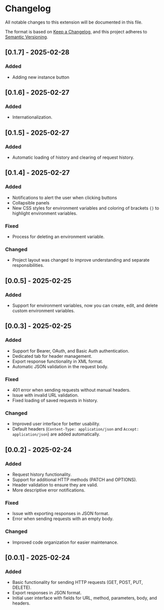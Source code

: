 # Changelog

All notable changes to this extension will be documented in this file.

The format is based on [Keep a Changelog](https://keepachangelog.com/en/1.0.0/),
and this project adheres to [Semantic Versioning](https://semver.org/).

## [0.1.7] - 2025-02-28
### Added
- Adding new instance button

## [0.1.6] - 2025-02-27
### Added
- Internationalization.

## [0.1.5] - 2025-02-27
### Added
- Automatic loading of history and clearing of request history.

## [0.1.4] - 2025-02-27
### Added
- Notifications to alert the user when clicking buttons
- Collapsible panels
- New CSS styles for environment variables and coloring of brackets `{}` to highlight environment variables.

### Fixed
- Process for deleting an environment variable.

### Changed
- Project layout was changed to improve understanding and separate responsibilities.

## [0.0.5] - 2025-02-25
### Added
- Support for environment variables, now you can create, edit, and delete custom environment variables.

## [0.0.3] - 2025-02-25
### Added
- Support for Bearer, OAuth, and Basic Auth authentication.
- Dedicated tab for header management.
- Export response functionality in XML format.
- Automatic JSON validation in the request body.

### Fixed
- 401 error when sending requests without manual headers.
- Issue with invalid URL validation.
- Fixed loading of saved requests in history.

### Changed
- Improved user interface for better usability.
- Default headers (`Content-Type: application/json` and `Accept: application/json`) are added automatically.

## [0.0.2] - 2025-02-24
### Added
- Request history functionality.
- Support for additional HTTP methods (PATCH and OPTIONS).
- Header validation to ensure they are valid.
- More descriptive error notifications.

### Fixed
- Issue with exporting responses in JSON format.
- Error when sending requests with an empty body.

### Changed
- Improved code organization for easier maintenance.

## [0.0.1] - 2025-02-24
### Added
- Basic functionality for sending HTTP requests (GET, POST, PUT, DELETE).
- Export responses in JSON format.
- Initial user interface with fields for URL, method, parameters, body, and headers.